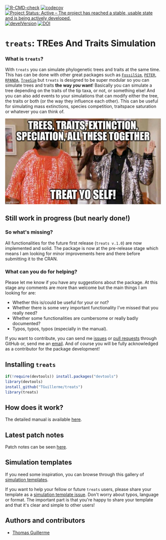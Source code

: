 [![R-CMD-check](https://github.com/TGuillerme/treats/workflows/R-CMD-check/badge.svg)](https://github.com/TGuillerme/treats/actions)
[![codecov](https://codecov.io/gh/TGuillerme/treats/graph/badge.svg?token=NY0M0TX334)](https://codecov.io/gh/TGuillerme/treats)
[![Project Status: Active – The project has reached a stable, usable state and is being actively developed.](https://www.repostatus.org/badges/latest/active.svg)](https://www.repostatus.org/#active)
[![develVersion](https://img.shields.io/badge/devel%20version-1.0.3-green.svg?style=flat)](https://github.com/TGuillerme/treats/tree/master)
[![DOI](https://zenodo.org/badge/299272555.svg)](https://zenodo.org/badge/latestdoi/299272555)

<!--
[![minimal R version](https://img.shields.io/badge/R%3E%3D-4.0.0-6666ff.svg)](https://cran.r-project.org/)
[![cran version](http://www.r-pkg.org/badges/version/treats)](https://cran.r-project.org/package=treats)
[![rstudio mirror downloads](http://cranlogs.r-pkg.org/badges/grand-total/treats)](https://github.com/metacran/cranlogs.app)
![](http://cranlogs.r-pkg.org/badges/treats)
-->

# `treats`: TREes And Traits Simulation

### What is `treats`?

With `treats` you can simulate phylogenetic trees and traits at the same time.
This has can be done with other great packages such as [`FossilSim`](https://cran.r-project.org/package=FossilSim), [`PETER`](https://github.com/PuttickMacroevolution/PETER), [`RPANDA`](https://cran.r-project.org/package=RPANDA), [`TreeSim`](https://cran.r-project.org/package=TreeSim) but `treats` is designed to be super modular so you can simulate trees and traits **the way _you_ want**!
Basically you can simulate a tree depending on the traits of the tip taxa, or not, or something else!
And you can also add events to your simulations that can modify either the tree, the traits or both (or the way they influence each other).
This can be useful for simulating mass extinctions, species competition, traitspace saturation or whatever you can think of.

![](TreatYoSelf.jpg)

## Still work in progress (but nearly done!)

### So what's missing?

All functionalities for the future first release (`treats v.1.0`) are now implemented and solid.
The package is now at the pre-release stage which means I am looking for minor improvements here and there before submitting it to the CRAN.

### What can you do for helping?

Please let me know if you have any suggestions about the package.
At this stage any comments are more than welcome but the main things I am looking for are:
 
 * Whether this is/could be useful for your or not?
 * Whether there is some very important functionality I've missed that you really need?
 * Whether some functionalities are cumbersome or really badly documented?
 * Typos, typos, typos (especially in the manual).

If you want to contribute, you can send me [issues](https://github.com/TGuillerme/treats/issues) or [pull requests](https://github.com/TGuillerme/treats/pulls) through GitHub or, send me an [email](mailto:guillert@tcd.ie).
And of course you will be fully acknowledged as a contributor for the package development!

## Installing `treats`

```r
if(!require(devtools)) install.packages("devtools")
library(devtools)
install_github("TGuillerme/treats")
library(treats)
```

## How does it work?

The detailed manual is available [here](http://tguillerme.github.io/treats.html).

## Latest patch notes

Patch notes can be seen [here](https://github.com/TGuillerme/treats/blob/master/NEWS.md).

## Simulation templates

If you need some inspiration, you can browse through this gallery of [simulation templates](https://github.com/TGuillerme/treats/issues?q=is%3Aopen+is%3Aissue+label%3A%22simulation+template%22).

If you want to help your fellow or future `treats` users, please share your template as a [simulation template issue](https://github.com/TGuillerme/treats/issues/new?assignees=&labels=simulation+template&projects=&template=simulation-template.md&title=Simulate+something). Don't worry about typos, language or format. The important part is that you're happy to share your template and that it's clear and simple to other users!


Authors and contributors
-------

* [Thomas Guillerme](http://tguillerme.github.io)
